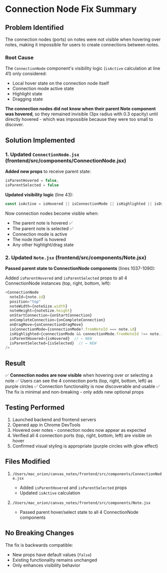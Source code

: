 # Connection Node Fix Summary

## Problem Identified

The connection nodes (ports) on notes were not visible when hovering over notes, making it impossible for users to create connections between notes.

### Root Cause

The `ConnectionNode` component's visibility logic (`isActive` calculation at line 41) only considered:
- Local hover state on the connection node itself
- Connection mode active state
- Highlight state
- Dragging state

**The connection nodes did not know when their parent Note component was hovered**, so they remained invisible (3px radius with 0.3 opacity) until directly hovered - which was impossible because they were too small to discover.

## Solution Implemented

### 1. Updated `ConnectionNode.jsx` (frontend/src/components/ConnectionNode.jsx)

**Added new props** to receive parent state:
```javascript
isParentHovered = false,
isParentSelected = false
```

**Updated visibility logic** (line 43):
```javascript
const isActive = isHovered || isConnectionMode || isHighlighted || isDragging || isParentHovered || isParentSelected
```

Now connection nodes become visible when:
- The parent note is hovered ✅
- The parent note is selected ✅
- Connection mode is active
- The node itself is hovered
- Any other highlight/drag state

### 2. Updated `Note.jsx` (frontend/src/components/Note.jsx)

**Passed parent state to ConnectionNode components** (lines 1037-1090):

Added `isParentHovered` and `isParentSelected` props to all 4 ConnectionNode instances (top, right, bottom, left):

```javascript
<ConnectionNode
  noteId={note.id}
  position="top"
  noteWidth={noteSize.width}
  noteHeight={noteSize.height}
  onStartConnection={onStartConnection}
  onCompleteConnection={onCompleteConnection}
  onDragMove={onConnectionDragMove}
  isConnectionMode={connectionMode?.fromNoteId === note.id}
  isHighlighted={connectionMode && connectionMode.fromNoteId !== note.id}
  isParentHovered={isHovered}  // ← NEW
  isParentSelected={isSelected}  // ← NEW
/>
```

## Result

✅ **Connection nodes are now visible** when hovering over or selecting a note
✅ Users can see the 4 connection ports (top, right, bottom, left) as purple circles
✅ Connection functionality is now discoverable and usable
✅ The fix is minimal and non-breaking - only adds new optional props

## Testing Performed

1. Launched backend and frontend servers
2. Opened app in Chrome DevTools
3. Hovered over notes - connection nodes now appear as expected
4. Verified all 4 connection ports (top, right, bottom, left) are visible on hover
5. Confirmed visual styling is appropriate (purple circles with glow effect)

## Files Modified

1. `/Users/mac_orion/canvas_notes/frontend/src/components/ConnectionNode.jsx`
   - Added `isParentHovered` and `isParentSelected` props
   - Updated `isActive` calculation

2. `/Users/mac_orion/canvas_notes/frontend/src/components/Note.jsx`
   - Passed parent hover/select state to all 4 ConnectionNode components

## No Breaking Changes

The fix is backwards compatible:
- New props have default values (`false`)
- Existing functionality remains unchanged
- Only enhances visibility behavior